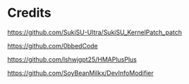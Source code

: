# Credits
https://github.com/SukiSU-Ultra/SukiSU_KernelPatch_patch 

https://github.com/0bbedCode

https://github.com/lshwjgpt25/HMAPlusPlus

https://github.com/SoyBeanMilkx/DevInfoModifier
